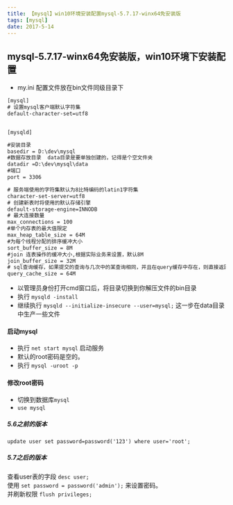 ```yaml
---
title: 【mysql】win10环境安装配置mysql-5.7.17-winx64免安装版
tags: [mysql]
date: 2017-5-14
---
```


## mysql-5.7.17-winx64免安装版，win10环境下安装配置

- my.ini 配置文件放在bin文件同级目录下

```html
[mysql]
# 设置mysql客户端默认字符集
default-character-set=utf8


[mysqld]

#安装目录
basedir = D:\dev\mysql
#数据存放目录  data目录是要单独创建的，记得是个空文件夹
datadir =D:\dev\mysql\data
#端口
port = 3306

# 服务端使用的字符集默认为8比特编码的latin1字符集
character-set-server=utf8
# 创建新表时将使用的默认存储引擎
default-storage-engine=INNODB
# 最大连接数量
max_connections = 100
#单个内存表的最大值限定
max_heap_table_size = 64M
#为每个线程分配的排序缓冲大小
sort_buffer_size = 8M
#join 连表操作的缓冲大小,根据实际业务来设置，默认8M
join_buffer_size = 32M
# sql查询缓存，如果提交的查询与几次中的某查询相同，并且在query缓存中存在，则直接返回缓存中的结果
query_cache_size = 64M
```
- 以管理员身份打开cmd窗口后，将目录切换到你解压文件的bin目录
- 执行 `mysqld -install` 
- 继续执行 `mysqld --initialize-insecure --user=mysql;` 
这一步在data目录中生产一些文件

#### 启动mysql
-  执行  `net start mysql` 启动服务
- 默认的root密码是空的。
- 执行 `mysql -uroot -p`

#### 修改root密码
- 切换到数据库`mysql`
- `use mysql`

##### 5.6之前的版本
`update user set password=password('123') where user='root';`

##### 5.7之后的版本
查看user表的字段 `desc user;`  
使用 `set password = password('admin');` 来设置密码。  
并刷新权限 `flush privileges;`
